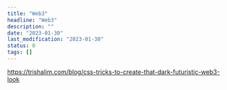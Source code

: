 ```yaml
---
title: "Web3"
headline: "Web3"
description: ""
date: "2023-01-30"
last_modification: "2023-01-30"
status: 0
tags: []
---
```


https://trishalim.com/blog/css-tricks-to-create-that-dark-futuristic-web3-look